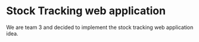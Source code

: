 # Stock Tracking web application

We are team 3 and decided to implement the stock tracking web application idea.

